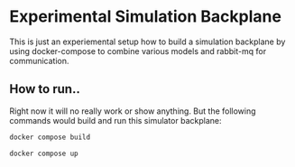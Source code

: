 # Experimental Simulation Backplane
This is just an experiemental setup how to build a simulation backplane by using docker-compose to combine various models and rabbit-mq for communication.

## How to run..
Right now it will no really work or show anything. But the following commands would build and run this simulator backplane:

```bash
docker compose build
```

```bash
docker compose up
```

